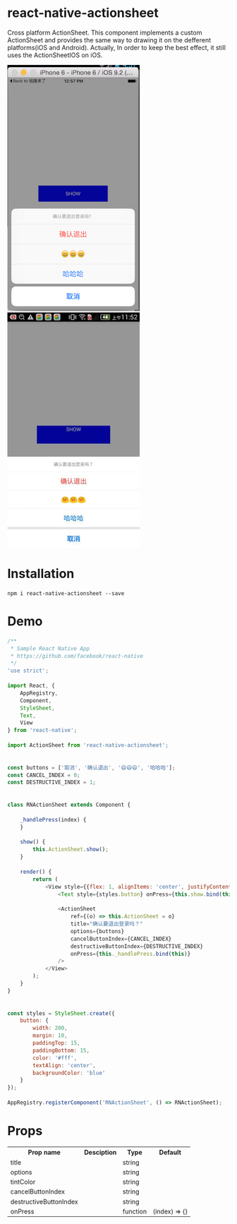 # react-native-actionsheet
Cross platform ActionSheet. This component implements a custom ActionSheet  and provides the same way to drawing it on the defferent platforms(iOS and Android). Actually, In order to keep the best effect, it still uses the ActionSheetIOS on iOS.

![ios demo](./ios.png) ![android demo](./android.png)

# Installation

```
npm i react-native-actionsheet --save
```

# Demo

```javascript
/**
 * Sample React Native App
 * https://github.com/facebook/react-native
 */
'use strict';

import React, {
    AppRegistry,
    Component,
    StyleSheet,
    Text,
    View
} from 'react-native';

import ActionSheet from 'react-native-actionsheet';


const buttons = ['取消', '确认退出', '😄😄😄', '哈哈哈'];
const CANCEL_INDEX = 0;
const DESTRUCTIVE_INDEX = 1;


class RNActionSheet extends Component {

    _handlePress(index) {
    }

    show() {
        this.ActionSheet.show();
    }

    render() {
        return (
            <View style={{flex: 1, alignItems: 'center', justifyContent: 'center'}}>
                <Text style={styles.button} onPress={this.show.bind(this)}>SHOW</Text>

                <ActionSheet 
                    ref={(o) => this.ActionSheet = o}
                    title="确认要退出登录吗？"
                    options={buttons}
                    cancelButtonIndex={CANCEL_INDEX}
                    destructiveButtonIndex={DESTRUCTIVE_INDEX}
                    onPress={this._handlePress.bind(this)}
                />
            </View>
        );
    }
}


const styles = StyleSheet.create({
    button: {
        width: 200,
        margin: 10,
        paddingTop: 15,
        paddingBottom: 15,
        color: '#fff',
        textAlign: 'center',
        backgroundColor: 'blue'
    }
});

AppRegistry.registerComponent('RNActionSheet', () => RNActionSheet);
```

# Props

<table>
    <tr>
        <th>Prop name</th>
        <th>Desciption</th>
        <th>Type</th>
        <th>Default</th>
    </tr>
    <tr>
        <td>title</td>
        <td></td>
        <td>string</td>
        <td></td>
    </tr>
    <tr>
        <td>options</td>
        <td></td>
        <td>string</td>
        <td></td>
    </tr>
    <tr>
        <td>tintColor</td>
        <td></td>
        <td>string</td>
        <td></td>
    </tr>
    <tr>
        <td>cancelButtonIndex</td>
        <td></td>
        <td>string</td>
        <td></td>
    </tr>
    <tr>
        <td>destructiveButtonIndex</td>
        <td></td>
        <td>string</td>
        <td></td>
    </tr>
    <tr>
        <td>onPress</td>
        <td></td>
        <td>function</td>
        <td>(index) => {}</td>
    </tr>
</table>

